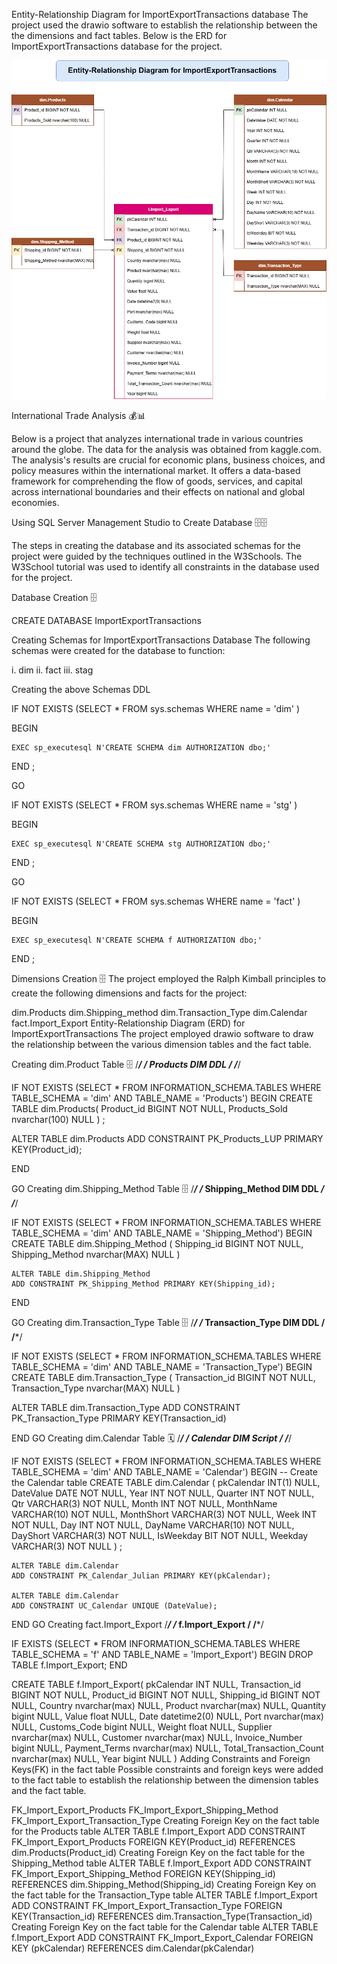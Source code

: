 Entity-Relationship Diagram for ImportExportTransactions database
The project used the drawio software to establish the relationship between the the dimensions and fact tables.
Below is the ERD for ImportExportTransactions database for the project.

![ERD](Relationship_diagram.drawio.png)

International Trade Analysis 💰📊

Below is a project that analyzes international trade in various countries around the globe. 
The data for the analysis was obtained from  kaggle.com. 
The analysis's results are crucial for economic plans, business choices, and policy measures within the international market. 
It offers a data-based framework for comprehending the flow of goods, services, and capital across international boundaries and their effects on national and global economies.

Using SQL Server Management Studio to Create Database 🗄️🗄️

The steps in creating the database and its associated schemas for the project were guided by the techniques outlined in the W3Schools. 
The W3School tutorial was used to identify all constraints in the database used for the project.

Database Creation 🗄️

CREATE DATABASE ImportExportTransactions

Creating Schemas for ImportExportTransactions Database
The following schemas were created for the database to function:

i. dim
ii. fact
iii. stag

Creating the above Schemas DDL  

IF NOT EXISTS (SELECT * FROM sys.schemas WHERE name = 'dim' ) 

BEGIN
    
    EXEC sp_executesql N'CREATE SCHEMA dim AUTHORIZATION dbo;'

END
;

GO

IF NOT EXISTS (SELECT * FROM sys.schemas WHERE name = 'stg' ) 

BEGIN
    
    EXEC sp_executesql N'CREATE SCHEMA stg AUTHORIZATION dbo;'

END
;

GO

IF NOT EXISTS (SELECT * FROM sys.schemas WHERE name = 'fact' ) 

BEGIN
    
    EXEC sp_executesql N'CREATE SCHEMA f AUTHORIZATION dbo;'

END
;

Dimensions Creation 🗄️
The project employed the Ralph Kimball principles to create the following dimensions and facts for the project:

dim.Products
dim.Shipping_method
dim.Transaction_Type
dim.Calendar 
fact.Import_Export
Entity-Relationship Diagram (ERD) for ImportExportTransactions
The project employed drawio software to draw the relationship between the various dimension tables and the fact table.

Creating dim.Product Table 🗄️
/*********************************************************/
/******************  Products DIM DDL   ******************/
/*********************************************************/

IF NOT EXISTS (SELECT * FROM INFORMATION_SCHEMA.TABLES WHERE TABLE_SCHEMA = 'dim' AND TABLE_NAME = 'Products')
BEGIN
    CREATE TABLE dim.Products(
    Product_id BIGINT NOT NULL,
    Products_Sold nvarchar(100) NULL
)
;

ALTER TABLE dim.Products
ADD CONSTRAINT PK_Products_LUP PRIMARY KEY(Product_id);

END

GO
Creating dim.Shipping_Method Table 🗄️
/*********************************************************/
/***************  Shipping_Method DIM DDL  ***************/
/*********************************************************/

IF NOT EXISTS (SELECT * FROM INFORMATION_SCHEMA.TABLES WHERE TABLE_SCHEMA = 'dim' AND TABLE_NAME = 'Shipping_Method')
BEGIN
CREATE TABLE dim.Shipping_Method (
    Shipping_id BIGINT NOT NULL,
    Shipping_Method nvarchar(MAX) NULL
)


    ALTER TABLE dim.Shipping_Method
    ADD CONSTRAINT PK_Shipping_Method PRIMARY KEY(Shipping_id);


END

GO
Creating dim.Transaction_Type Table 🗄️
/*********************************************************/
/***************  Transaction_Type DIM DDL  **************/
/*********************************************************/

IF NOT EXISTS (SELECT * FROM INFORMATION_SCHEMA.TABLES WHERE TABLE_SCHEMA = 'dim' AND TABLE_NAME = 'Transaction_Type')
BEGIN
CREATE TABLE dim.Transaction_Type (
    Transaction_id BIGINT NOT NULL,
    Transaction_Type nvarchar(MAX) NULL
)


ALTER TABLE dim.Transaction_Type
ADD CONSTRAINT PK_Transaction_Type PRIMARY KEY(Transaction_id)

END
GO
Creating dim.Calendar Table 🗓️
/*********************************************************/
/****************** Calendar DIM Script ******************/
/*********************************************************/

IF NOT EXISTS (SELECT * FROM INFORMATION_SCHEMA.TABLES WHERE TABLE_SCHEMA = 'dim' AND TABLE_NAME = 'Calendar')
BEGIN
-- Create the Calendar table
CREATE TABLE dim.Calendar
(
    pkCalendar INT(1) NULL,
    DateValue DATE NOT NULL,
    Year INT NOT NULL,
    Quarter INT NOT NULL,
    Qtr VARCHAR(3) NOT NULL,
    Month INT NOT NULL,
    MonthName VARCHAR(10) NOT NULL,
    MonthShort VARCHAR(3) NOT NULL,
    Week INT NOT NULL,
    Day INT NOT NULL,
    DayName VARCHAR(10) NOT NULL,
    DayShort VARCHAR(3) NOT NULL,
    IsWeekday BIT NOT NULL,
    Weekday VARCHAR(3) NOT NULL
)
;

    ALTER TABLE dim.Calendar
    ADD CONSTRAINT PK_Calendar_Julian PRIMARY KEY(pkCalendar);

    ALTER TABLE dim.Calendar
    ADD CONSTRAINT UC_Calendar UNIQUE (DateValue);
END
GO
Creating fact.Import_Export
/*********************************************************/
/***************  f.Import_Export   **************/
/*********************************************************/

IF EXISTS (SELECT * FROM INFORMATION_SCHEMA.TABLES WHERE TABLE_SCHEMA = 'f' AND TABLE_NAME = 'Import_Export')
BEGIN 
    DROP TABLE f.Import_Export;
END

CREATE TABLE f.Import_Export(
    pkCalendar INT NULL,
    Transaction_id BIGINT NOT NULL,
    Product_id BIGINT NOT NULL,
    Shipping_id BIGINT NOT NULL,
    Country nvarchar(max) NULL,
    Product nvarchar(max) NULL,
    Quantity bigint NULL,
    Value float NULL,
    Date datetime2(0) NULL,
    Port nvarchar(max) NULL,
    Customs_Code bigint NULL,
    Weight float NULL,
    Supplier nvarchar(max) NULL,
    Customer nvarchar(max) NULL,
    Invoice_Number bigint NULL,
    Payment_Terms nvarchar(max) NULL,
    Total_Transaction_Count nvarchar(max) NULL,
    Year bigint NULL
)
Adding Constraints and Foreign Keys(FK) in the fact table
Possible constraints and foreign keys were added to the fact table to establish the relationship between the dimension tables and the fact table.

FK_Import_Export_Products
FK_Import_Export_Shipping_Method
FK_Import_Export_Transaction_Type
Creating Foreign Key on the fact table for the Products table
ALTER TABLE f.Import_Export
ADD  CONSTRAINT FK_Import_Export_Products FOREIGN KEY(Product_id)
REFERENCES dim.Products(Product_id)
Creating Foreign Key on the fact table for the Shipping_Method table
ALTER TABLE f.Import_Export
ADD  CONSTRAINT FK_Import_Export_Shipping_Method FOREIGN KEY(Shipping_id)
REFERENCES dim.Shipping_Method(Shipping_id)
Creating Foreign Key on the fact table for the Transaction_Type table
ALTER TABLE f.Import_Export
ADD  CONSTRAINT FK_Import_Export_Transaction_Type FOREIGN KEY(Transaction_id)
REFERENCES dim.Transaction_Type(Transaction_id)
Creating Foreign Key on the fact table for the Calendar table
ALTER TABLE f.Import_Export
ADD CONSTRAINT FK_Import_Export_Calendar FOREIGN KEY (pkCalendar)
    REFERENCES dim.Calendar(pkCalendar)
